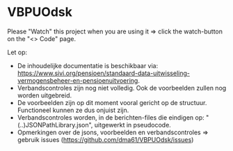 # VBPUOdsk

Please "Watch" this project when you are using it => click the watch-button on the "<> Code" page.

Let op:
- De inhoudelijke documentatie is beschikbaar via: https://www.sivi.org/pensioen/standaard-data-uitwisseling-vermogensbeheer-en-pensioenuitvoering.
- Verbandscontroles zijn nog niet volledig. Ook de voorbeelden zullen nog worden uitgebreid.
- De voorbeelden zijn op dit moment vooral gericht op de structuur. Functioneel kunnen ze dus onjuist zijn.
- Verbandscontroles worden, in de berichten-files die eindigen op: "(..)JSONPathLibrary.json", uitgewerkt in pseudocode. 
- Opmerkingen over de jsons, voorbeelden en verbandscontroles => gebruik issues (https://github.com/dma61/VBPUOdsk/issues)
